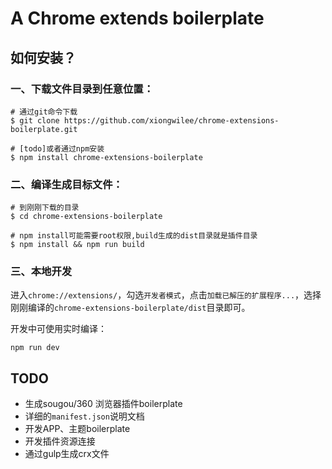 # A Chrome extends boilerplate

## 如何安装？

### 一、下载文件目录到任意位置：

	# 通过git命令下载
	$ git clone https://github.com/xiongwilee/chrome-extensions-boilerplate.git
	
	# [todo]或者通过npm安装
	$ npm install chrome-extensions-boilerplate

### 二、编译生成目标文件：

	# 到刚刚下载的目录
	$ cd chrome-extensions-boilerplate
	
	# npm install可能需要root权限,build生成的dist目录就是插件目录
	$ npm install && npm run build

### 三、本地开发

进入`chrome://extensions/`，勾选`开发者模式`，点击`加载已解压的扩展程序...`，选择刚刚编译的`chrome-extensions-boilerplate/dist`目录即可。

开发中可使用实时编译：

	npm run dev

## TODO

* 生成sougou/360 浏览器插件boilerplate
* 详细的`manifest.json`说明文档
* 开发APP、主题boilerplate
* 开发插件资源连接
* 通过gulp生成crx文件
